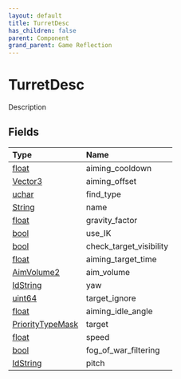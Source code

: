 ```yaml
---
layout: default
title: TurretDesc
has_children: false
parent: Component
grand_parent: Game Reflection
---
```

# TurretDesc
Description 

## Fields

| Type | Name |
|:----------|:--------------|
| [float](/riftbreaker-wiki/docs/game-reflection/components/float/) | aiming_cooldown |
| [Vector3](/riftbreaker-wiki/docs/game-reflection/classes/vector3/) | aiming_offset |
| [uchar](/riftbreaker-wiki/docs/game-reflection/enums/uchar/) | find_type |
| [String](/riftbreaker-wiki/docs/game-reflection/components/string/) | name |
| [float](/riftbreaker-wiki/docs/game-reflection/components/float/) | gravity_factor |
| [bool](/riftbreaker-wiki/docs/game-reflection/components/bool/) | use_IK |
| [bool](/riftbreaker-wiki/docs/game-reflection/components/bool/) | check_target_visibility |
| [float](/riftbreaker-wiki/docs/game-reflection/components/float/) | aiming_target_time |
| [AimVolume2](/riftbreaker-wiki/docs/game-reflection/components/aim_volume2/) | aim_volume |
| [IdString](/riftbreaker-wiki/docs/game-reflection/components/id_string/) | yaw |
| [uint64](/riftbreaker-wiki/docs/game-reflection/components/uint64/) | target_ignore |
| [float](/riftbreaker-wiki/docs/game-reflection/components/float/) | aiming_idle_angle |
| [PriorityTypeMask](/riftbreaker-wiki/docs/game-reflection/classes/priority_type_mask/) | target |
| [float](/riftbreaker-wiki/docs/game-reflection/components/float/) | speed |
| [bool](/riftbreaker-wiki/docs/game-reflection/components/bool/) | fog_of_war_filtering |
| [IdString](/riftbreaker-wiki/docs/game-reflection/components/id_string/) | pitch |

